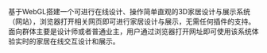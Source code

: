 基于WebGL搭建一个可进行在线设计、操作简单直观的3D家居设计与展示系统（网站），浏览器打开相关网页即可进行家居设计与展示，无需任何插件的支持。面向群体主要是设计师或者普通业主，用户通过浏览器打开网址即可使用该系统体验实时的家居在线交互设计和展示。
